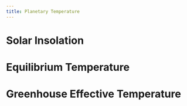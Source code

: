```yaml
---
title: Planetary Temperature
---
```


# Solar Insolation

# Equilibrium Temperature

# Greenhouse Effective Temperature